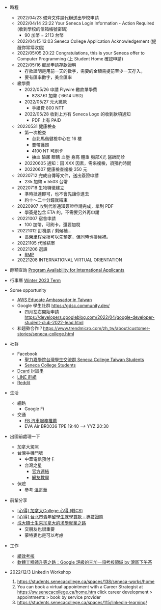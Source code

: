 - 時程
    - 2022/04/23 備齊文件請代辦送出學校申請
    - 2022/04/14 23:22 Your Seneca Login Information - Action Required (收到學校的信箱帳號密碼)
        - 90 加幣 = 2113 台幣
    - 2022/04/15 13:03 Seneca College Application Acknowledgement (提醒你常常收信)
    - 2022/05/05 20:22 Congratulations, this is your Seneca offer to Computer Programming (上 Student Home 確認申請)
    - 2022/05/16 郵局申請存款證明
        - 存款證明是用前一天的數字，需要的金額需提前至少一天存入。
        - 要有匯率數字，美金匯率
    - 繳學費
        - 2022/05/26 申請 Flywire 繳款單學費
            - 8287.61 加幣 (ˊ6614 USD)
        - 2022/05/27 元大繳款
            - 手續費 800 NTT
        - 2022/05/28 收到上方有 Seneca Logo 的收到款項通知
            - PDF 上有 PAID
    - 20220531 健康檢查
        - 第一次檢查
            - 台北馬偕健檢中心在 16 樓
            - 要帶護照
            - 4100 NT 可刷卡
            - 抽血 驗尿 眼睛 血壓 身高 體重 胸部X光 醫師問診
        - 20220605 通知：因 XXX 因素，需來複檢，須預約時間
        - 20220607 健康檢查複檢 350 元
    - 20220712 完成自傳等文件，送出簽證申請
        - 235 加幣 = 5503 台幣
    - 20220718 生物特徵建立
        - 準時抵達即可，也不會先讓你進去
        - 約十～二十分鐘就結束
    - 20220907 收到代辦通知簽證申請完成，拿到 PDF
        - 學簽是包含 ETA 的，不需要另外再申請
    - 20221007 宿舍申請
        - 100 加幣，可刷卡，還要加稅
    - 20221012 訂機票 / 剩候補...
        - 長榮里程兌換可以先預定，但同時也排候補。
    - 20221105 代辦結案
    - 20221206 選課
        - [RMP](https://www.ratemyprofessors.com/)
    - 20221208 INTERNATIONAL VIRTUAL ORIENTATION

- 餘額查詢 [Program Availability for International Applicants](https://www.senecacollege.ca/international/programs/list.html)

- 行事曆 [Winter 2023 Term](https://students.senecacollege.ca/spaces/135/important-academic-dates/wiki/view/730/winter-2023-term)

- Some opportunity
    - [AWS Educate Ambassador in Taiwan](https://www.facebook.com/awseducatestudentambassadortaiwan/)
    - Google 學生社群 https://gdsc.community.dev/
        - 四月左右開始申請 https://developers.googleblog.com/2022/04/google-developer-student-club-2022-lead.html
    - 和趨勢合作？https://www.trendmicro.com/zh_tw/about/customer-stories/seneca-college.html

- 社群
    - Facebook 
        - [聖力嘉學院台灣學生交流群 Seneca College Taiwan Students](https://www.facebook.com/groups/227360092568016)
        - [Seneca College Students](https://www.facebook.com/groups/3603905606376973)
    - [Dcard 討論串](https://www.dcard.tw/f/studyabroad/p/236928011)
    - [LINE 群組](https://line.me/ti/g/X06wsj--OP)
    - [Reddit](https://www.reddit.com/r/Seneca/) 

- 生活
    - 網路
        - Google Fi
    - 交通
        - [FB 汽車服務推薦](https://www.facebook.com/groups/68426949235/)
        - EVA Air BR0036 TPE 19:40 --> YYZ 20:30

- 出國前處理一下
    - 加拿大駕照
    - 台灣手機門號
        - 中華電信預付卡
        - 台灣之星 
            - [官方連結](https://www.tstartel.com/CWS/estore_payasyougo.php)
            - [網友教學](https://aillynotes.com/t-star/)
    - 保險
        - 參考 [溫哥華](https://www.facebook.com/CISMTW/posts/pfbid0GRVaopBmtd4DJ4wckGGyPbPhTsgeKN2k6JbMEHz4WxLGc9g3VRhXwBM9KURERg1Ul)

- 前輩分享
    - [[心得] 加拿大College 心得 (轉CS)](https://www.ptt.cc/bbs/studyabroad/M.1551031686.A.38D.html)
    - [[心得] 台北市青年留學生就學貸款 - 專技證照](https://www.ptt.cc/bbs/studyabroad/M.1524495324.A.609.html)
    - [成大碩士生來加拿大的求學就業之路](https://www.facebook.com/canadajulianne/posts/pfbid0CxPg5dVaHnFQPHGcaFYfiiLKXXNvBpfQ3kZEaPv9QR1jKFhHLSc1mpHrwrHtoghRl)
        - 交朋友也很重要
        - 蒙特婁也是可以考慮

- 工作
    - [績效考核](https://youtu.be/LpoQcGRRLdE)
    - [軟體工程師升等之路：Google 評級的三加一項考核領域 by 灣區下午茶](https://holyisland.blog/google-swe-rating-factors/)


- 2022/12/3 LinkedIn Workshop
    1. https://students.senecacollege.ca/spaces/138/seneca-works/home
    2. You can book a virtual appointment with a Career Strategist at https://sw.senecacollege.ca/home.htm  click career development > appointments > book by service provider
    3. https://students.senecacollege.ca/spaces/115/linkedin-learning/
